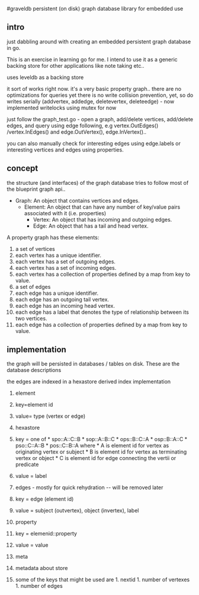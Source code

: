 #graveldb
persistent (on disk) graph database library for embedded use

## intro
just dabbling around with creating an embedded persistent graph database in go.

This is an exercise in learning go for me. I intend to use it as a generic backing store for other applications like note taking etc..

uses leveldb as a backing store

it sort of works right now.
it's a very basic property graph.. 
there are no optimizations for queries yet 
there is no write collision prevention, yet, so do writes serially (addvertex, addedge, deletevertex, deleteedge) - now implemented writelocks using mutex for now

just follow the graph_test.go - open a graph, add/delete vertices, add/delete edges, and query using edge following, e.g vertex.OutEdges() /vertex.InEdges() and edge.OutVertex(), edge.InVertex().. 

you can also manually check for interesting edges using edge.labels
or interesting vertices and edges using properties.



## concept
the structure (and interfaces) of the graph database tries to follow most of the blueprint graph api..


* Graph: An object that contains vertices and edges.
  * Element: An object that can have any number of key/value pairs associated with it (i.e. properties)
    * Vertex: An object that has incoming and outgoing edges.
    * Edge: An object that has a tail and head vertex.


A property graph has these elements:

1. a set of vertices
  1. each vertex has a unique identifier.
  1. each vertex has a set of outgoing edges.
  1. each vertex has a set of incoming edges.
  1. each vertex has a collection of properties defined by a map from key to value.
1. a set of edges
  1. each edge has a unique identifier.
  1. each edge has an outgoing tail vertex.
  1. each edge has an incoming head vertex.
  1. each edge has a label that denotes the type of relationship between its two vertices.
  1. each edge has a collection of properties defined by a map from key to value.


## implementation

the graph will be persisted in databases / tables on disk. These are the database descriptions

the edges are indexed in a hexastore derived index implementation


1. element 
  1. key=element id
  1. value= type (vertex or edge)

1. hexastore
  1. key = one of
    * spo::A::C::B
    * sop::A::B::C
    * ops::B::C::A
    * osp::B::A::C
    * pso::C::A::B
    * pos::C::B::A
  where 
    * A is element id for vertex as originating vertex or subject
    * B is element id for vertex as terminating vertex or object
    * C is element id for edge connecting the vertii or predicate
  1. value = label 

1. edges - mostly for quick rehydration -- will be removed later
  1. key = edge (element id)
  1. value = subject (outvertex), object (invertex), label
1. property 
  1. key = elemenid::property
  1. value = value

1. meta
  1. metadata about store
  1. some of the keys that might be used are
    1. nextid
    1. number of vertexes
    1. number of edges

  
